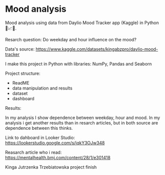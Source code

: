 # Mood analysis
Mood analysis using data from Daylio Mood Tracker app (Kaggle) in Python 🧠📈🐼. 

Resarch question: Do weekday and hour influence on the mood?

Data's source: https://www.kaggle.com/datasets/kingabzpro/daylio-mood-tracker

I make this project in Python with libraries: NumPy, Pandas and Seaborn

Project structure:
- ReadME
- data manipulation and results
- dataset
- dashboard
  
Results:

In my analysis I show dependence between weekday, hour and mood. In my analysis i get another results than in resarch articles, but in both source are dependence between this thinks.

Link to dahboard in Looker Studio: https://lookerstudio.google.com/s/jqkY3OJw348

Reasarch article who i read: https://mentalhealth.bmj.com/content/28/1/e301418

Kinga Jutrzenka Trzebiatowska project finish
